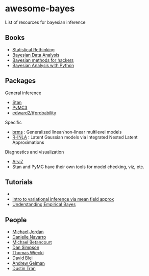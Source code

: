 # awesome-bayes
List of resources for bayesian inference

## Books

* [Statistical Rethinking](https://xcelab.net/rm/statistical-rethinking/)
* [Bayesian Data Analysis](http://www.stat.columbia.edu/~gelman/book/)
* [Bayesian methods for hackers](http://camdavidsonpilon.github.io/Probabilistic-Programming-and-Bayesian-Methods-for-Hackers/)
* [Bayesian Analysis with Python](https://www.amazon.com/gp/product/1789341655/ref=dbs_a_def_rwt_bibl_vppi_i0)


## Packages

General inference
* [Stan](https://mc-stan.org/)
* [PyMC3](https://docs.pymc.io/)
* [edward2/tfprobability](https://github.com/tensorflow/probability/tree/master/tensorflow_probability/python/edward2)

Specific
* [brms](https://github.com/paul-buerkner/brms) : Generalized linear/non-linear multilevel models
* [R-INLA](http://www.r-inla.org/) : Latent Gaussian models via Integrated Nested Latent Approximations

Diagnostics and visualization
* [ArviZ](https://arviz-devs.github.io/arviz/)
* Stan and PyMC have their own tools for model checking, viz, etc.

## Tutorials

* 
* [Intro to variational inference via mean field approx](https://blog.evjang.com/2016/08/variational-bayes.html)
* [Understanding Empirical Bayes](http://varianceexplained.org/r/empirical_bayes_baseball/)


## People

* [Michael Jordan](https://people.eecs.berkeley.edu/~jordan/)
* [Danielle Navarro](https://compcogscisydney.org/)
* [Michael Betancourt](https://betanalpha.github.io/)
* [Dan Simpson](https://twitter.com/dan_p_simpson?lang=en)
* [Thomas Wiecki](https://www.patreon.com/twiecki)
* [David Blei](http://www.cs.columbia.edu/~blei/)
* [Andrew Gelman](http://www.stat.columbia.edu/~gelman/)
* [Dustin Tran](http://dustintran.com/)

